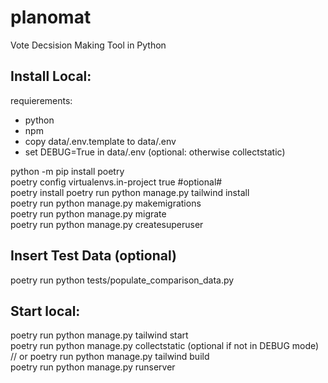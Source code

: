 # planomat
Vote Decsision Making Tool in Python

## Install Local:
requierements:
- python
- npm
- copy data/.env.template to data/.env  
- set DEBUG=True in data/.env (optional: otherwise collectstatic)

python -m pip install poetry  
poetry config virtualenvs.in-project true #optional#  
poetry install
poetry run python manage.py tailwind install  
poetry run python manage.py makemigrations  
poetry run python manage.py migrate  
poetry run python manage.py createsuperuser  

## Insert Test Data (optional)
poetry run python tests/populate_comparison_data.py

## Start local:
poetry run python manage.py tailwind start  
poetry run python manage.py collectstatic (optional if not in DEBUG mode)
// or poetry run python manage.py tailwind build  
poetry run python manage.py runserver  



